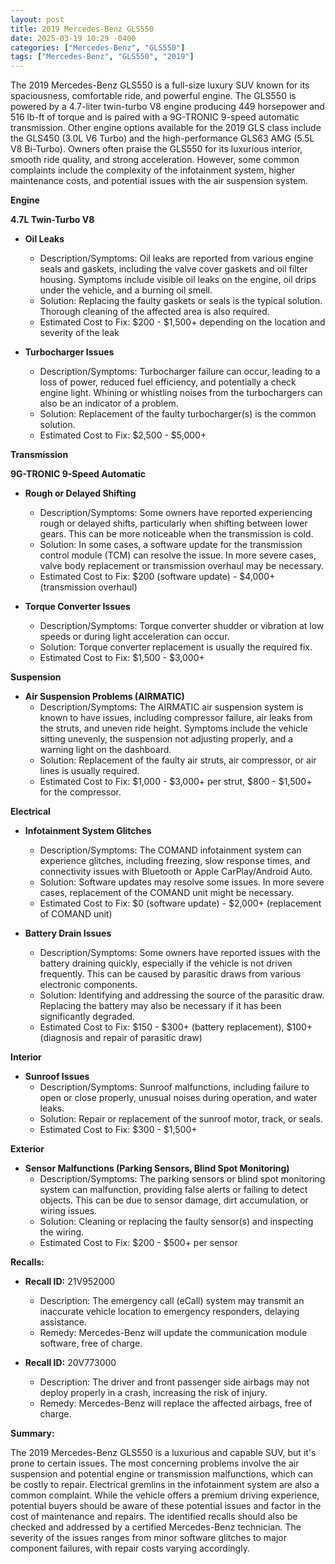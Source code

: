 ```yaml
---
layout: post
title: 2019 Mercedes-Benz GLS550
date: 2025-03-19 10:29 -0400
categories: ["Mercedes-Benz", "GLS550"]
tags: ["Mercedes-Benz", "GLS550", "2019"]
---
```

The 2019 Mercedes-Benz GLS550 is a full-size luxury SUV known for its spaciousness, comfortable ride, and powerful engine. The GLS550 is powered by a 4.7-liter twin-turbo V8 engine producing 449 horsepower and 516 lb-ft of torque and is paired with a 9G-TRONIC 9-speed automatic transmission. Other engine options available for the 2019 GLS class include the GLS450 (3.0L V6 Turbo) and the high-performance GLS63 AMG (5.5L V8 Bi-Turbo). Owners often praise the GLS550 for its luxurious interior, smooth ride quality, and strong acceleration. However, some common complaints include the complexity of the infotainment system, higher maintenance costs, and potential issues with the air suspension system.

**Engine**

**4.7L Twin-Turbo V8**

*   **Oil Leaks**
    *   Description/Symptoms: Oil leaks are reported from various engine seals and gaskets, including the valve cover gaskets and oil filter housing. Symptoms include visible oil leaks on the engine, oil drips under the vehicle, and a burning oil smell.
    *   Solution: Replacing the faulty gaskets or seals is the typical solution. Thorough cleaning of the affected area is also required.
    *   Estimated Cost to Fix: $200 - $1,500+ depending on the location and severity of the leak

*   **Turbocharger Issues**
    *   Description/Symptoms: Turbocharger failure can occur, leading to a loss of power, reduced fuel efficiency, and potentially a check engine light. Whining or whistling noises from the turbochargers can also be an indicator of a problem.
    *   Solution: Replacement of the faulty turbocharger(s) is the common solution.
    *   Estimated Cost to Fix: $2,500 - $5,000+

**Transmission**

**9G-TRONIC 9-Speed Automatic**

*   **Rough or Delayed Shifting**
    *   Description/Symptoms: Some owners have reported experiencing rough or delayed shifts, particularly when shifting between lower gears. This can be more noticeable when the transmission is cold.
    *   Solution: In some cases, a software update for the transmission control module (TCM) can resolve the issue. In more severe cases, valve body replacement or transmission overhaul may be necessary.
    *   Estimated Cost to Fix: $200 (software update) - $4,000+ (transmission overhaul)

*   **Torque Converter Issues**
    *   Description/Symptoms: Torque converter shudder or vibration at low speeds or during light acceleration can occur.
    *   Solution: Torque converter replacement is usually the required fix.
    *   Estimated Cost to Fix: $1,500 - $3,000+

**Suspension**

*   **Air Suspension Problems (AIRMATIC)**
    *   Description/Symptoms: The AIRMATIC air suspension system is known to have issues, including compressor failure, air leaks from the struts, and uneven ride height. Symptoms include the vehicle sitting unevenly, the suspension not adjusting properly, and a warning light on the dashboard.
    *   Solution: Replacement of the faulty air struts, air compressor, or air lines is usually required.
    *   Estimated Cost to Fix: $1,000 - $3,000+ per strut, $800 - $1,500+ for the compressor.

**Electrical**

*   **Infotainment System Glitches**
    *   Description/Symptoms: The COMAND infotainment system can experience glitches, including freezing, slow response times, and connectivity issues with Bluetooth or Apple CarPlay/Android Auto.
    *   Solution: Software updates may resolve some issues. In more severe cases, replacement of the COMAND unit might be necessary.
    *   Estimated Cost to Fix: $0 (software update) - $2,000+ (replacement of COMAND unit)

*   **Battery Drain Issues**
    *   Description/Symptoms: Some owners have reported issues with the battery draining quickly, especially if the vehicle is not driven frequently. This can be caused by parasitic draws from various electronic components.
    *   Solution: Identifying and addressing the source of the parasitic draw. Replacing the battery may also be necessary if it has been significantly degraded.
    *   Estimated Cost to Fix: $150 - $300+ (battery replacement), $100+ (diagnosis and repair of parasitic draw)

**Interior**

*   **Sunroof Issues**
    * Description/Symptoms: Sunroof malfunctions, including failure to open or close properly, unusual noises during operation, and water leaks.
    * Solution: Repair or replacement of the sunroof motor, track, or seals.
    * Estimated Cost to Fix: $300 - $1,500+

**Exterior**

*   **Sensor Malfunctions (Parking Sensors, Blind Spot Monitoring)**
    *   Description/Symptoms: The parking sensors or blind spot monitoring system can malfunction, providing false alerts or failing to detect objects. This can be due to sensor damage, dirt accumulation, or wiring issues.
    *   Solution: Cleaning or replacing the faulty sensor(s) and inspecting the wiring.
    *   Estimated Cost to Fix: $200 - $500+ per sensor

**Recalls:**

*   **Recall ID:** 21V952000
    *   Description: The emergency call (eCall) system may transmit an inaccurate vehicle location to emergency responders, delaying assistance.
    *   Remedy: Mercedes-Benz will update the communication module software, free of charge.

*   **Recall ID:** 20V773000
    *   Description: The driver and front passenger side airbags may not deploy properly in a crash, increasing the risk of injury.
    *   Remedy: Mercedes-Benz will replace the affected airbags, free of charge.

**Summary:**

The 2019 Mercedes-Benz GLS550 is a luxurious and capable SUV, but it's prone to certain issues. The most concerning problems involve the air suspension and potential engine or transmission malfunctions, which can be costly to repair. Electrical gremlins in the infotainment system are also a common complaint. While the vehicle offers a premium driving experience, potential buyers should be aware of these potential issues and factor in the cost of maintenance and repairs. The identified recalls should also be checked and addressed by a certified Mercedes-Benz technician. The severity of the issues ranges from minor software glitches to major component failures, with repair costs varying accordingly.


